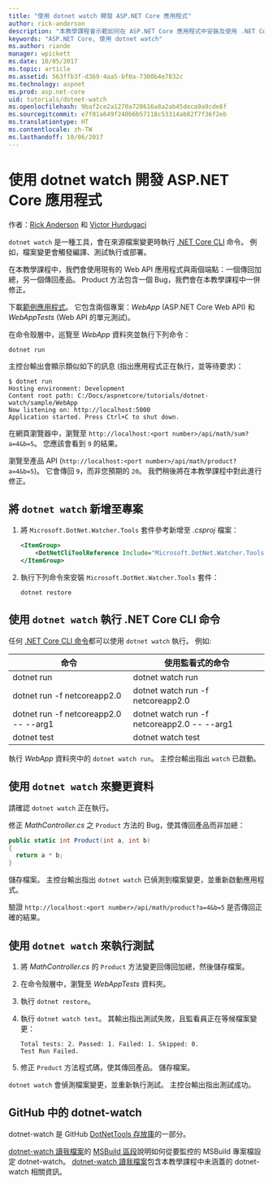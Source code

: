 ```yaml
---
title: "使用 dotnet watch 開發 ASP.NET Core 應用程式"
author: rick-anderson
description: "本教學課程會示範如何在 ASP.NET Core 應用程式中安裝及使用 .NET Core CLI 檔案監看員 (dotnet 監看式) 工具。"
keywords: "ASP.NET Core, 使用 dotnet watch"
ms.author: riande
manager: wpickett
ms.date: 10/05/2017
ms.topic: article
ms.assetid: 563ffb3f-d369-4aa5-bf0a-7300b4e7832c
ms.technology: aspnet
ms.prod: asp.net-core
uid: tutorials/dotnet-watch
ms.openlocfilehash: 9baf2ce2a1270a728616a8a2ab45deca9a9cde6f
ms.sourcegitcommit: e7f01a649f240b6b57118c53314ab82f7f36f2eb
ms.translationtype: HT
ms.contentlocale: zh-TW
ms.lasthandoff: 10/06/2017
---
```

# <a name="developing-aspnet-core-apps-using-dotnet-watch"></a>使用 dotnet watch 開發 ASP.NET Core 應用程式

作者：[Rick Anderson](https://twitter.com/RickAndMSFT) 和 [Victor Hurdugaci](https://twitter.com/victorhurdugaci)

`dotnet watch` 是一種工具，會在來源檔案變更時執行 [.NET Core CLI](/dotnet/core/tools) 命令。 例如，檔案變更會觸發編譯、測試執行或部署。

在本教學課程中，我們會使用現有的 Web API 應用程式與兩個端點：一個傳回加總，另一個傳回產品。 Product 方法包含一個 Bug，我們會在本教學課程中一併修正。

下載[範例應用程式](https://github.com/aspnet/Docs/tree/master/aspnetcore/tutorials/dotnet-watch/sample)。 它包含兩個專案：*WebApp* (ASP.NET Core Web API) 和 *WebAppTests* (Web API 的單元測試)。

在命令殼層中，巡覽至 *WebApp* 資料夾並執行下列命令：

```console
dotnet run
```

主控台輸出會顯示類似如下的訊息 (指出應用程式正在執行，並等待要求)：

```console
$ dotnet run
Hosting environment: Development
Content root path: C:/Docs/aspnetcore/tutorials/dotnet-watch/sample/WebApp
Now listening on: http://localhost:5000
Application started. Press Ctrl+C to shut down.
```

在網頁瀏覽器中，瀏覽至 `http://localhost:<port number>/api/math/sum?a=4&b=5`。 您應該會看到 `9` 的結果。

瀏覽至產品 API (`http://localhost:<port number>/api/math/product?a=4&b=5`)。 它會傳回 `9`，而非您預期的 `20`。 我們稍後將在本教學課程中對此進行修正。

## <a name="add-dotnet-watch-to-a-project"></a>將 `dotnet watch` 新增至專案

1. 將 `Microsoft.DotNet.Watcher.Tools` 套件參考新增至 *.csproj* 檔案：

    ```xml
    <ItemGroup>
        <DotNetCliToolReference Include="Microsoft.DotNet.Watcher.Tools" Version="2.0.0" />
    </ItemGroup> 
    ```

1. 執行下列命令來安裝 `Microsoft.DotNet.Watcher.Tools` 套件：
    
    ```console
    dotnet restore
    ```

## <a name="running-net-core-cli-commands-using-dotnet-watch"></a>使用 `dotnet watch` 執行 .NET Core CLI 命令

任何 [.NET Core CLI 命令](/dotnet/core/tools#cli-commands)都可以使用 `dotnet watch` 執行。 例如: 

| 命令 | 使用監看式的命令 |
| ---- | ----- |
| dotnet run | dotnet watch run |
| dotnet run -f netcoreapp2.0 | dotnet watch run -f netcoreapp2.0 |
| dotnet run -f netcoreapp2.0 -- --arg1 | dotnet watch run -f netcoreapp2.0 -- --arg1 |
| dotnet test | dotnet watch test |

執行 *WebApp* 資料夾中的 `dotnet watch run`。 主控台輸出指出 `watch` 已啟動。

## <a name="making-changes-with-dotnet-watch"></a>使用 `dotnet watch` 來變更資料

請確認 `dotnet watch` 正在執行。

修正 *MathController.cs* 之 `Product` 方法的 Bug，使其傳回產品而非加總：

```csharp
public static int Product(int a, int b)
{
  return a * b;
} 
```

儲存檔案。 主控台輸出指出 `dotnet watch` 已偵測到檔案變更，並重新啟動應用程式。

驗證 `http://localhost:<port number>/api/math/product?a=4&b=5` 是否傳回正確的結果。

## <a name="running-tests-using-dotnet-watch"></a>使用 `dotnet watch` 來執行測試

1. 將 *MathController.cs* 的 `Product` 方法變更回傳回加總，然後儲存檔案。
1. 在命令殼層中，瀏覽至 *WebAppTests* 資料夾。
1. 執行 `dotnet restore`。
1. 執行 `dotnet watch test`。 其輸出指出測試失敗，且監看員正在等候檔案變更：

     ```console
     Total tests: 2. Passed: 1. Failed: 1. Skipped: 0.
     Test Run Failed.
     ```

1. 修正 `Product` 方法程式碼，使其傳回產品。 儲存檔案。

`dotnet watch` 會偵測檔案變更，並重新執行測試。 主控台輸出指出測試成功。

## <a name="dotnet-watch-in-github"></a>GitHub 中的 dotnet-watch

dotnet-watch 是 GitHub [DotNetTools 存放庫](https://github.com/aspnet/DotNetTools/tree/dev/src/Microsoft.DotNet.Watcher.Tools)的一部分。

[dotnet-watch 讀我檔案](https://github.com/aspnet/DotNetTools/blob/dev/src/Microsoft.DotNet.Watcher.Tools/README.md)的 [MSBuild 區段](https://github.com/aspnet/DotNetTools/blob/dev/src/Microsoft.DotNet.Watcher.Tools/README.md#msbuild)說明如何從要監控的 MSBuild 專案檔設定 dotnet-watch。 [dotnet-watch 讀我檔案](https://github.com/aspnet/DotNetTools/blob/dev/src/Microsoft.DotNet.Watcher.Tools/README.md)包含本教學課程中未涵蓋的 dotnet-watch 相關資訊。
